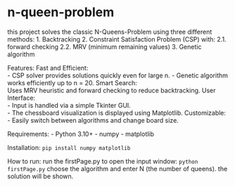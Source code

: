# n-queen-problem

this project solves the classic N-Queens-Problem using three different methods:
    1. Backtracking
    2. Constraint Satisfaction Problem (CSP) with:
        2.1. forward checking
        2.2. MRV (minimum remaining values)
    3. Genetic algorithm 


Features:
    Fast and Efficient:  
    - CSP solver provides solutions quickly even for large n.
    - Genetic algorithm works efficiently up to n = 20.
    Smart Search:  
    Uses MRV heuristic and forward checking to reduce backtracking.
    User Interface:  
    - Input is handled via a simple Tkinter GUI.  
    - The chessboard visualization is displayed using Matplotlib.
    Customizable:  
    - Easily switch between algorithms and change board size.


Requirements:
    - Python 3.10+
    - numpy
    - matplotlib

Installation:
    ```pip install numpy matplotlib```


How to run:
    run the firstPage.py to open the input window:
    ```python firstPage.py```
    choose the algorithm and enter N (the number of queens).
    the solution will be shown.
